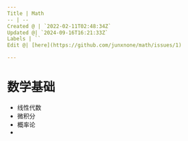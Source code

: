 ```yaml
---
Title | Math
-- | --
Created @ | `2022-02-11T02:48:34Z`
Updated @| `2024-09-16T16:21:33Z`
Labels | ``
Edit @| [here](https://github.com/junxnone/math/issues/1)

---
```

# 数学基础

- 线性代数
- 微积分
- 概率论
- 
